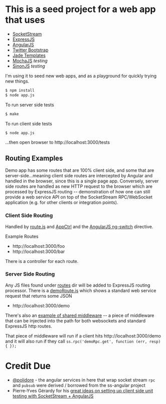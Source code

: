 # This is a seed project for a web app that uses
* [SocketStream](http://socketstream.com)
* [ExpressJS](http://expressjs.com/)
* [AngularJS](http://angularjs.org)
* [Twitter Bootstrap](http://twitter.github.com/bootstrap/)
* [Jade Templates](http://jade-lang.com/) 
* [MochaJS](http://mochajs.org/) _testing_
* [SinonJS](http://sinonjs.org/) _testing_

I'm using it to seed new web apps, and as a playground for quickly trying new things.

```sh
$ npm install
$ node app.js
```

To run server side tests

```sh
$ make
```

To run client side tests

```sh
$ node app.js
```

...then open browser to http://localhost:3000/tests

## Routing Examples

Demo app has some routes that are 100% client side, and some that are server-side...meaning client side routes are intercepted by Angular and handled in the browser, since this is a single page app.  Conversely, server side routes are handled as new HTTP request to the browser which are processed by ExpressJS routing -- demonstration of how one can still provide a web service API on top of the SocketStream RPC/WebSocket application (e.g. for other clients or integration points).

### Client Side Routing

Handled by [route.js](https://github.com/americanyak/ss-angular-demo/blob/master/client/code/app/routes.js) and [AppCtrl](https://github.com/americanyak/ss-angular-demo/blob/master/client/code/app/controllers.js#L14) and the [AngularJS ng-switch](http://docs.angularjs.org/api/ng.directive:ngSwitch) directive.

Example Routes
* http://localhost:3000/foo
* http://localhost:3000/bar

There is a controller for each route.

### Server Side Routing

Any JS files found under [routes](https://github.com/americanyak/ss-angular-demo/tree/master/server/routes) dir will be added to ExpressJS routing processor.  There is a [demoRoute.js](https://github.com/americanyak/ss-angular-demo/blob/master/server/routes/demoRoute.js) which shows a standard web service request that returns some JSON

* http://localhost:3000/demo

There's also an [example of shared middleware](https://github.com/americanyak/ss-angular-demo/blob/master/server/middleware/demoMiddleware.js) -- a piece of middleware that can be injected into the path for both websockets and standard ExpressJS http routes.  

That piece of middleware will run if a client hits http://localhost:3000/demo and it will also run if they call `ss.rpc('demoRpc.get', function (err, resp) { });`

# Credit Due

* [@polidore](https://github.com/polidore/ss-angular) - the angular services in here that wrap socket stream `rpc` and `pubsub` were derived / borrowed from the ss-angular project
* Pierre-Yves Gérardy for his [great ideas on setting up client side unit testing with SocketStream + AngularJS](https://groups.google.com/forum/#!topic/socketstream/jDDCkQJpsDM/discussion)

